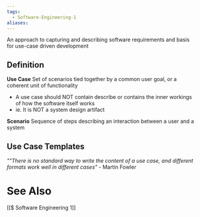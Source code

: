 ```yaml
---
tags:
  - Software-Engineering-1
aliases:
---
```

An approach to capturing and describing software requirements and basis for use-case driven development

## Definition
**Use Case**
Set of scenarios tied together by a common user goal, or a coherent unit of functionality
- A use case should NOT contain describe or contains the inner workings of how the software itself works
- ie. It is NOT a system design artifact

**Scenario**
Sequence of steps describing an interaction between a user and a system

## Use Case Templates
*""There is no standard way to write the content of a use case, and different formats work well in different cases"* - Martin Fowler


# See Also
[[$ Software Engineering 1]]